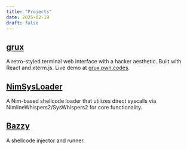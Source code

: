 ```yaml
---
title: "Projects"
date: 2025-02-19
draft: false
---
```


## [grux](https://github.com/jeffaf/grux)
A retro-styled terminal web interface with a hacker aesthetic. Built with React and xterm.js. Live demo at [grux.pwn.codes](https://grux.pwn.codes).

## [NimSysLoader](https://github.com/jeffaf/NimSysLoader)
A Nim-based shellcode loader that utilizes direct syscalls via NimlineWhispers2/SysWhispers2 for core functionality.

## [Bazzy](https://github.com/jeffaf/bazzy)
A shellcode injector and runner. 
